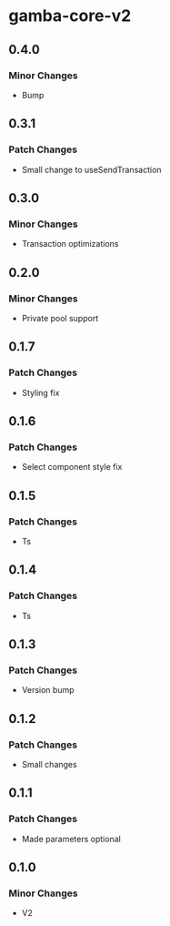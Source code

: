 # gamba-core-v2

## 0.4.0

### Minor Changes

- Bump

## 0.3.1

### Patch Changes

- Small change to useSendTransaction

## 0.3.0

### Minor Changes

- Transaction optimizations

## 0.2.0

### Minor Changes

- Private pool support

## 0.1.7

### Patch Changes

- Styling fix

## 0.1.6

### Patch Changes

- Select component style fix

## 0.1.5

### Patch Changes

- Ts

## 0.1.4

### Patch Changes

- Ts

## 0.1.3

### Patch Changes

- Version bump

## 0.1.2

### Patch Changes

- Small changes

## 0.1.1

### Patch Changes

- Made parameters optional

## 0.1.0

### Minor Changes

- V2

